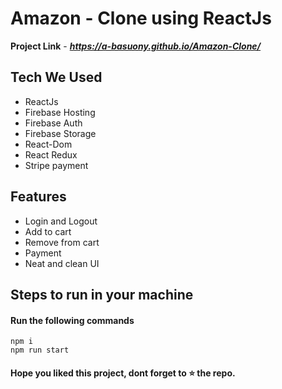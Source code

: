 
# Amazon - Clone using ReactJs

**Project Link** - ***https://a-basuony.github.io/Amazon-Clone/***

## Tech We Used

- ReactJs
- Firebase Hosting
- Firebase Auth
- Firebase Storage
- React-Dom
- React Redux
- Stripe payment

## Features

- Login and Logout
- Add to cart
- Remove from cart
- Payment 
- Neat and clean UI

## Steps to run in your machine

#### Run the following commands
```
npm i
npm run start
```




#### Hope you liked this project, dont forget to ⭐ the repo.
